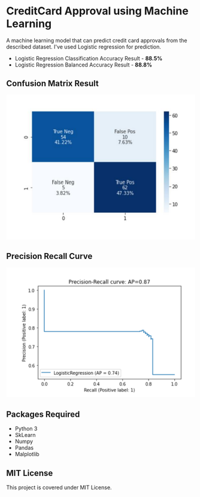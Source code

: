 # CreditCard Approval using Machine Learning

A machine learning model that can predict credit card approvals from the described dataset. I've used Logistic regression for prediction.

* Logistic Regression Classification Accuracy Result -  **88.5%**
* Logistic Regression Balanced Accuracy Result - **88.8%**

## Confusion Matrix Result
<img src="./results/ConfusionMatrix.PNG">

## Precision Recall Curve
<img src="./results/PrecisionRecallCurve.PNG">

## Packages Required

* Python 3
* SkLearn
* Numpy
* Pandas
* Malplotlib

## MIT License

This project is covered under MIT License.

